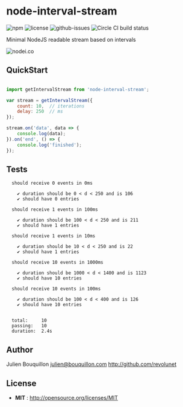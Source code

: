 # node-interval-stream

![npm](https://img.shields.io/npm/v/node-interval-stream.svg) ![license](https://img.shields.io/npm/l/node-interval-stream.svg) ![github-issues](https://img.shields.io/github/issues/revolunet/node-interval-stream.svg) ![Circle CI build status](https://circleci.com/gh/revolunet/node-interval-stream.svg?style=svg)

Minimal NodeJS readable stream based on intervals

![nodei.co](https://nodei.co/npm/node-interval-stream.png?downloads=true&downloadRank=true&stars=true)

## QuickStart


```js

import getIntervalStream from 'node-interval-stream';

var stream = getIntervalStream({
    count: 10,  // iterations
    delay: 250  // ms
});

stream.on('data', data => {
    console.log(data);
}).on('end', () => {
    console.log('finished');
});
```

## Tests

```
  should receive 0 events in 0ms

    ✔ duration should be 0 < d < 250 and is 106
    ✔ should have 0 entries

  should receive 1 events in 100ms

    ✔ duration should be 100 < d < 250 and is 211
    ✔ should have 1 entries

  should receive 1 events in 10ms

    ✔ duration should be 10 < d < 250 and is 22
    ✔ should have 1 entries

  should receive 10 events in 1000ms

    ✔ duration should be 1000 < d < 1400 and is 1123
    ✔ should have 10 entries

  should receive 10 events in 100ms

    ✔ duration should be 100 < d < 400 and is 126
    ✔ should have 10 entries


  total:     10
  passing:   10
  duration:  2.4s

```



## Author

Julien Bouquillon <julien@bouquillon.com> http://github.com/revolunet

## License

 - **MIT** : http://opensource.org/licenses/MIT

